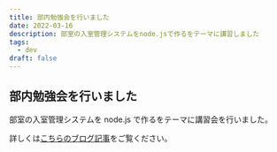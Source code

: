 ```yaml
---
title: 部内勉強会を行いました
date: 2022-03-16
description: 部室の入室管理システムをnode.jsで作るをテーマに講習しました
tags:
  - dev
draft: false
---
```

## 部内勉強会を行いました

部室の入室管理システムを node.js で作るをテーマに講習会を行いました。

詳しくは[こちらのブログ記事](/blog/discord-bot-tutorial)をご覧ください。
